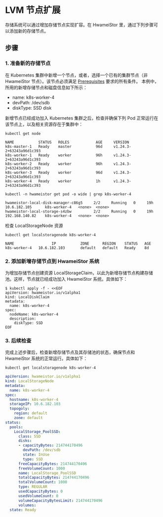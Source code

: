 # LVM 节点扩展

存储系统可以通过增加存储节点实现扩容。在 HwameiStor 里，通过下列步骤可以添加新的存储节点。

## 步骤

### 1. 准备新的存储节点

在 Kubernetes 集群中新增一个节点，或者，选择一个已有的集群节点（非 HwameiStor 节点）。该节点必须满足 [Prerequisites](../install/prereq.md) 要求的所有条件。
本例中，所用的新增存储节点和磁盘信息如下所示：

- name: k8s-worker-4
- devPath: /dev/sdb
- diskType: SSD disk

新增节点已经成功加入 Kubernetes 集群之后，检查并确保下列 Pod 正常运行在该节点上，以及相关资源存在于集群中：

```shell
kubectl get node
```
```none
NAME           STATUS   ROLES            AGE     VERSION
k8s-master-1   Ready    master           96d     v1.24.3-2+63243a96d1c393
k8s-worker-1   Ready    worker           96h     v1.24.3-2+63243a96d1c393
k8s-worker-2   Ready    worker           96h     v1.24.3-2+63243a96d1c393
k8s-worker-3   Ready    worker           96d     v1.24.3-2+63243a96d1c393
k8s-worker-4   Ready    worker           1h      v1.24.3-2+63243a96d1c393
```
```shell
kubectl -n hwameistor get pod -o wide | grep k8s-worker-4
```
```none
hwameistor-local-disk-manager-c86g5     2/2     Running   0     19h   10.6.182.105      k8s-worker-4   <none>  <none>
hwameistor-local-storage-s4zbw          2/2     Running   0     19h   192.168.140.82    k8s-worker-4   <none>  <none>
```
检查 LocalStorageNode 资源
```shell
kubectl get localstoragenode k8s-worker-4
```
```none
NAME                 IP           ZONE      REGION    STATUS   AGE
k8s-worker-4   10.6.182.103       default   default   Ready    8d
```

### 2. 添加新增存储节点到 HwameiStor 系统

为增加存储节点创建资源 LocalStorageClaim，以此为新增存储节点构建存储池。这样，节点就已经成功加入 HwameiStor 系统。具体如下：

```console
$ kubectl apply -f - <<EOF
apiVersion: hwameistor.io/v1alpha1
kind: LocalDiskClaim
metadata:
  name: k8s-worker-4
spec:
  nodeName: k8s-worker-4
  description:
    diskType: SSD
EOF
```

### 3. 后续检查

完成上述步骤后，检查新增存储节点及其存储池的状态，确保节点和 HwameiStor 系统的正常运行。具体如下：

```shell
kubectl get localstoragenode k8s-worker-4
```
```yaml
apiVersion: hwameistor.io/v1alpha1
kind: LocalStorageNode
metadata:
  name: k8s-worker-4
spec:
  hostname: k8s-worker-4
  storageIP: 10.6.182.103
  topogoly:
    region: default
    zone: default
status:
  pools:
    LocalStorage_PoolSSD:
      class: SSD
      disks:
      - capacityBytes: 214744170496
        devPath: /dev/sdb
        state: InUse
        type: SSD
      freeCapacityBytes: 214744170496
      freeVolumeCount: 1000
      name: LocalStorage_PoolSSD
      totalCapacityBytes: 214744170496
      totalVolumeCount: 1000
      type: REGULAR
      usedCapacityBytes: 0
      usedVolumeCount: 0
      volumeCapacityBytesLimit: 214744170496
      volumes:
  state: Ready
```
